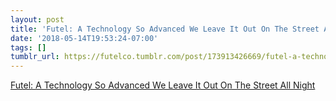 ```yaml
---
layout: post
title: 'Futel: A Technology So Advanced We Leave It Out On The Street All Night'
date: '2018-05-14T19:53:24-07:00'
tags: []
tumblr_url: https://futelco.tumblr.com/post/173913426669/futel-a-technology-so-advanced-we-leave-it-out-on
---
```

[Futel: A Technology So Advanced We Leave It Out On The Street All Night](https://www.youtube.com/watch?v=_P0-TcU7NlY&feature=youtu.be)  
